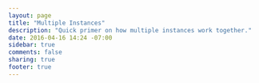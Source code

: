```yaml
---
layout: page
title: "Multiple Instances"
description: "Quick primer on how multiple instances work together."
date: 2016-04-16 14:24 -07:00
sidebar: true
comments: false
sharing: true
footer: true
---
```


<script>
window.location = 'https://developers.home-assistant.io/';
</script>